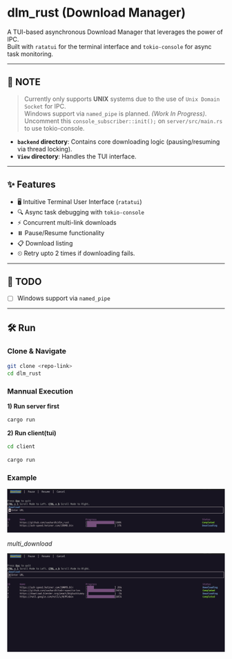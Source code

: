 #  dlm_rust (Download Manager) 


A TUI-based asynchronous Download Manager that leverages the power of IPC.  
Built with `ratatui` for the terminal interface and `tokio-console` for async task monitoring.

---

## 📝 NOTE

> Currently only supports **UNIX** systems due to the use of `Unix Domain Socket` for IPC.  
> Windows support via `named_pipe` is planned. *(Work In Progress)*. <br/>
> Uncomment this `console_subscriber::init();` on `server/src/main.rs` to use tokio-console.

- **`backend` directory**: Contains core downloading logic (pausing/resuming via thread locking).  
- **`View` directory**: Handles the TUI interface.


---

## ✨ Features

- 🖥️ Intuitive Terminal User Interface (`ratatui`)  
- 🔍 Async task debugging with `tokio-console`  
- ⚡ Concurrent multi-link downloads  
- ⏸️ Pause/Resume functionality  
- 📋 Download listing 
- ⏲ Retry upto 2 times if downloading fails.

---

## 🚧 TODO

- [ ] Windows support via `named_pipe`  

---

## 🛠️ Run

### Clone & Navigate
```bash
git clone <repo-link>
cd dlm_rust
```
### Mannual Execution

**1) Run server first**
```bash
cargo run
```

**2) Run client(tui)**

```bash
cd client
```

```bash
cargo run
```



### Example

!["example"](./assets/example.png)

*multi_download*

!["example2](./assets/example2.png)